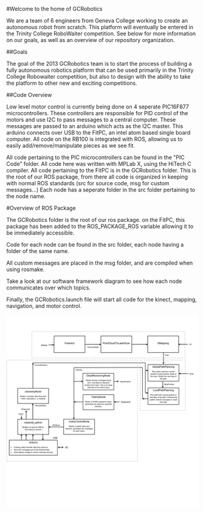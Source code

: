 #Welcome to the home of GCRobotics

We are a team of 6 engineers from Geneva College working to create an autonomous robot from scratch. This platform will eventually be entered in the Trinity College RoboWaiter competition. See below for more information on our goals, as well as an overview of our repository organization.

##Goals

The goal of the 2013 GCRobotics team is to start the process of building a fully autonomous robotics platform that can be used primarily in the Trinity College Robowaiter competition, but also to design with the ability to take the platform to other new and exciting competitions.

##Code Overview

Low level motor control is currently being done on 4 seperate PIC16F877 microcontrollers. These controllers are responsible for PID control of the motors and use I2C to pass messages to a central computer. These messages are passed to an arduino which acts as the I2C master. This arduino connects over USB to the FitPC, an intel atom based single board computer. All code on the RB100 is integrated with ROS, allowing us to easily add/remove/manipulate pieces as we see fit.

All code pertaining to the PIC microcontrollers can be found in the "PIC Code" folder. All code here was written with MPLab X, using the HiTech C compiler. All code pertaining to the FitPC is in the GCRobotics folder. This is the root of our ROS package, from there all code is organized in keeping with normal ROS standards (src for source code, msg for custom messages...) Each node has a seperate folder in the src folder pertaining to the node name. 

#Overview of ROS Package

The GCRobotics folder is the root of our ros package. on the FitPC, this package has been added to the ROS_PACKAGE_ROS variable allowing it to be immediately accessible. 

Code for each node can be found in the src folder, each node having a folder of the same name. 

All custom messages are placed in the msg folder, and are compiled when using rosmake.

Take a look at our software framework diagram to see how each node communicates over which topics.

Finally, the GCRobotics.launch file will start all code for the kinect, mapping, navigation, and motor control.

![Alt text](framework.png "GCRobotics Software Framework")
